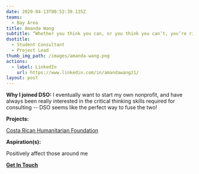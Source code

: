 ```yaml
---
date: 2020-04-13T00:52:39.135Z
teams:
  - Bay Area
title: Amanda Wang
subtitle: “Whether you think you can, or you think you can’t, you’re right.” - Henry Ford
dsotitle:
  - Student Consultant
  - Project Lead
thumb_img_path: /images/amanda-wang.png
actions:
  - label: LinkedIn
    url: https://www.linkedin.com/in/amandawang21/
layout: post
---
```

**Why I joined DSO:** I eventually want to start my own nonprofit, and have always been really interested in the critical thinking skills required for consulting -- DSO seems like the perfect way to fuse the two!

**Projects:**

[Costa Rican Humanitarian Foundation](http://www.crhf.org/)

**Aspiration(s):**

Positively affect those around me

**[Get In Touch](awang21@stanford.edu)[](mailto:awang21@stanford.edu)**
